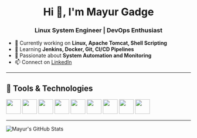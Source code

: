 <h1 align="center">Hi 👋, I'm Mayur Gadge</h1>
<h3 align="center">Linux System Engineer | DevOps Enthusiast</h3>

- 🔧 Currently working on **Linux, Apache Tomcat, Shell Scripting**
- 🌱 Learning **Jenkins, Docker, Git, CI/CD Pipelines**
- 🚀 Passionate about **System Automation and Monitoring**
- 📫 Connect on [LinkedIn](https://www.linkedin.com/in/mayurgadge)

---

## 🚀 Tools & Technologies

<p align="left">
  <img src="https://cdn.jsdelivr.net/gh/devicons/devicon/icons/linux/linux-original.svg" width="40" />
  <img src="https://cdn.jsdelivr.net/gh/devicons/devicon/icons/bash/bash-original.svg" width="40" />
  <img src="https://cdn.jsdelivr.net/gh/devicons/devicon/icons/git/git-original.svg" width="40" />
  <img src="https://cdn.jsdelivr.net/gh/devicons/devicon/icons/github/github-original.svg" width="40" />
  <img src="https://cdn.jsdelivr.net/gh/devicons/devicon/icons/docker/docker-original.svg" width="40" />
  <img src="https://cdn.jsdelivr.net/gh/devicons/devicon/icons/jenkins/jenkins-original.svg" width="40" />
  <img src="https://cdn.jsdelivr.net/gh/devicons/devicon/icons/java/java-original.svg" width="40" />
  <img src="https://cdn.jsdelivr.net/gh/devicons/devicon/icons/tomcat/tomcat-original.svg" width="40" />
  <img src="https://cdn.jsdelivr.net/gh/devicons/devicon/icons/amazonwebservices/amazonwebservices-original.svg" width="40" />
</p>


---


![Mayur's GitHub Stats](https://github-readme-stats.vercel.app/api?username=mayurgadge&show_icons=true&theme=dark)
